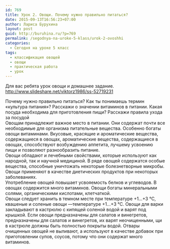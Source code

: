 ```yaml
---
id: 769
title: Урок 2. Овощи. Почему нужно правильно питаться?
date: 2015-09-13T16:56:23+07:00
author: Лариса Бурухина
layout: post
guid: http://buruhina.ru/?p=769
permalink: /segodnya-na-uroke-5-klass/urok-2-ovoshhi
categories:
  - Сегодня на уроке 5 класс
tags:
  - классификация овощей
  - овощи
  - практическая работа
  - урок
---
```

Для вас ребята урок овощи и домашнее задание.  
<http://www.slideshare.net/viktorz1986/ss-52719231>

Почему нужно правильно питаться? Как ты понимаешь термин «культура питания»? Расскажи о значении витаминов в питании. Какая посуда необходима для приготовления пищи? Расскажи правила ухода за посудой  
Овощам принадлежит важное место в питании. Они содержат почти все необходимые для организма питательные вещества. Особенно богаты овощи витаминами. Вкусовые, красящие и ароматические вещества, содержащиеся в овощах, ароматические вещества, содержащиеся в овощах, способствуют возбуждению аппетита, лучшему усвоению пищи и позволяют разнообразить питание.  
Овощи обладают и лечебными свойствами, которые используют как народной, так и научной медициной. В ряде овощей содержатся особые вещества, способные уничтожать некоторые болезнетворные микробы. Овощи применяют в качестве диетических продуктов при некоторых заболеваниях.  
Употребление овощей повышает усвояемость белков и углеводов. В овощах содержится много витаминов. Овощи богаты минеральными солями, органическими кислотами, клетчаткой.  
Овощи следует хранить в темном месте при температуре +1&#8230;+3 °С, квашеные и соленые овощи —температуре +1&#8230;+3 °С. Овощи для варки закладывают в кастрюлю с кипящей соленой водой и варят под крышкой. Если овощи предназначены для салатов и винегретов, предназначены для салатов и винегретов, их варят неочищенными, щи в кастрюле должны быть полностью покрыты водой. Отвары очищенных овощей не выливают, а используют в качестве добавок при приготовлении супов, соусов, потому что они содержат много витаминов.